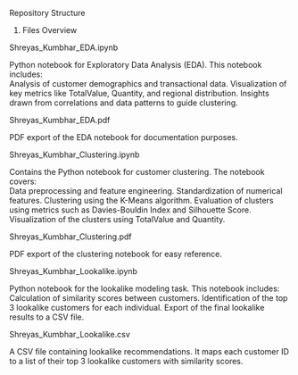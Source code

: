 Repository Structure

1. Files Overview

Shreyas_Kumbhar_EDA.ipynb

Python notebook for Exploratory Data Analysis (EDA). This notebook includes:  
    Analysis of customer demographics and transactional data.
    Visualization of key metrics like TotalValue, Quantity, and regional distribution.
    Insights drawn from correlations and data patterns to guide clustering.

Shreyas_Kumbhar_EDA.pdf  

PDF export of the EDA notebook for documentation purposes.


Shreyas_Kumbhar_Clustering.ipynb

Contains the Python notebook for customer clustering. The notebook covers:  
    Data preprocessing and feature engineering.
    Standardization of numerical features.
    Clustering using the K-Means algorithm.
    Evaluation of clusters using metrics such as Davies-Bouldin Index and Silhouette Score.
    Visualization of the clusters using TotalValue and Quantity.

Shreyas_Kumbhar_Clustering.pdf
 
PDF export of the clustering notebook for easy reference. 


Shreyas_Kumbhar_Lookalike.ipynb  

Python notebook for the lookalike modeling task. This notebook includes:  
    Calculation of similarity scores between customers.
    Identification of the top 3 lookalike customers for each individual.
    Export of the final lookalike results to a CSV file.


Shreyas_Kumbhar_Lookalike.csv

A CSV file containing lookalike recommendations. It maps each customer ID to a list of their top 3 lookalike customers with similarity scores.
